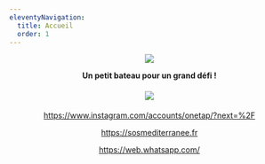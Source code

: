 ```yaml
---
eleventyNavigation:
  title: Accueil
  order: 1
---
```

<p style="text-align: center"><img src="/images/logo_TDMB_ok.jpg"></p><p style="text-align: center"><strong>Un petit bateau pour un grand défi !</strong></p><h4 style="text-align: center"><img src="/images/titre_ok_1.jpg"></h4><p style="text-align: center"><a href="https://www.instagram.com/accounts/onetap/?next=%2F">https://www.instagram.com/accounts/onetap/?next=%2F</a></p><p style="text-align: center"><a href="https://sosmediterranee.fr/">https://sosmediterranee.fr</a></p><p style="text-align: center"><a href="https://web.whatsapp.com/">https://web.whatsapp.com/</a></p>